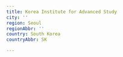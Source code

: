 ```yaml
---
title: Korea Institute for Advanced Study
city: ''
region: Seoul
regionAbbr: ''
country: South Korea
countryAbbr: SK

---
```

